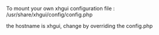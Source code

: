 To mount your own xhgui configuration file :
/usr/share/xhgui/config/config.php


the hostname is xhgui, change by overriding the config.php
